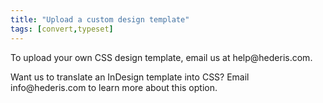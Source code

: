 ```yaml
---
title: "Upload a custom design template"
tags: [convert,typeset]
---
```

 
<html><body><section data-type="chapter" class="hsecchapter" data-hederis-type="hsecchapter" id="custom-design-templates" data-pi-attrs="id: custom-design-templates; data-tags: convert,typeset;" role="doc-chapter" data-tags="convert,typeset" data-author-name=" " data-book-title=" " title="Upload a custom design template"><p class="hblkp" data-hederis-type="hblkp" id="pYfFRPIUC">To upload your own CSS design template, email us at help@hederis.com.</p><p class="hblkp" data-hederis-type="hblkp" id="pvl54PiG1">Want us to translate an InDesign template into CSS? Email info@hederis.com to learn more about this option.</p></section></body></html>
